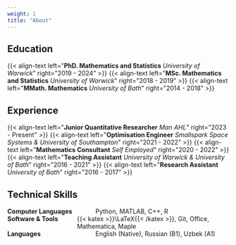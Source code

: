 ```yaml
---
weight: 1
title: "About"
---
```


## Education

{{< align-text left="**PhD. Mathematics and Statistics** _University of Warwick_" right="2019 - 2024" >}}
{{< align-text left="**MSc. Mathematics and Statistics** _University of Warwick_" right="2018 - 2019" >}}
{{< align-text left="**MMath. Mathematics** _University of Bath_" right="2014 - 2018" >}}


## Experience

{{< align-text left="**Junior Quantitative Researcher** _Man AHL_" right="2023 - Present" >}}
{{< align-text left="**Optimisation Engineer** _Smallspark Space Systems & University of Southampton_" right="2021 - 2022" >}}
{{< align-text left="**Mathematics Consultant** _Self Employed_" right="2020 - 2022" >}}
{{< align-text left="**Teaching Assistant** _University of Warwick & University of Bath_" right="2016 - 2021" >}}
{{< align-text left="**Research Assistant** _University of Bath_" right="2016 - 2017" >}}


## Technical Skills
<div style="display: flex; flex-direction: column;">
  <div style="display: flex; justify-content: space-between; align-items: flex-start;">
    <div style="width: 200px; font-weight: bold;">Computer Languages</div>
    <div style="text-align: left; flex-grow: 1;">Python, MATLAB, C++, R</div>
  </div>
  <div style="display: flex; justify-content: space-between; align-items: flex-start;">
    <div style="width: 200px; font-weight: bold;">Software & Tools</div>
    <div style="text-align: left; flex-grow: 1;">{{< katex >}}\LaTeX{{< /katex >}}, Git, Office, Mathematica, Maple</div>
  </div>
  <div style="display: flex; justify-content: space-between; align-items: flex-start;">
    <div style="width: 200px; font-weight: bold;">Languages</div>
    <div style="text-align: left; flex-grow: 1;">English (Native), Russian (B1), Uzbek (A1)</div>
  </div>
</div>